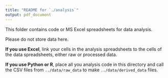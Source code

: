 ```yaml
---
title: "README for `./analysis`"
output: pdf_document
---
```


This folder contains code or MS Excel spreadsheets for data analysis.

Please do not store data here. 

**If you use Excel**, link your cells in the analysis spreadsheets to the cells of the data spreadsheets, either raw or processed data.

**If you use Python or R**, place all you analysis code in this directory and call the CSV files from `../data/raw_data` to make `../data/derived_data` files.